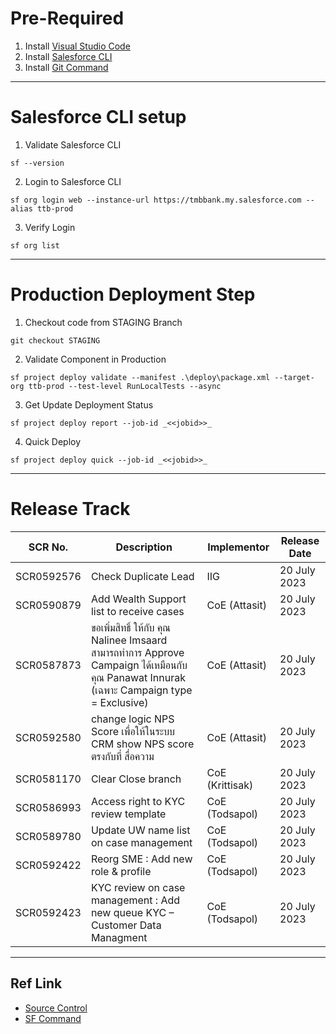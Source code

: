 # Pre-Required
1. Install [Visual Studio Code](https://code.visualstudio.com/)
2. Install [Salesforce CLI](https://developer.salesforce.com/docs/atlas.en-us.sfdx_setup.meta/sfdx_setup/sfdx_setup_install_cli.htm#sfdx_setup_install_cli_windows)
3. Install [Git Command](https://git-scm.com/)
---
# Salesforce CLI setup
1. Validate Salesforce CLI
```
sf --version
```
2. Login to Salesforce CLI
```
sf org login web --instance-url https://tmbbank.my.salesforce.com --alias ttb-prod
```
3. Verify Login
```
sf org list
```
---
# Production Deployment Step
1. Checkout code from STAGING Branch
```
git checkout STAGING
```
2. Validate Component in Production
```
sf project deploy validate --manifest .\deploy\package.xml --target-org ttb-prod --test-level RunLocalTests --async
```
3. Get Update Deployment Status
```
sf project deploy report --job-id _<<jobid>>_
```
4. Quick Deploy
```
sf project deploy quick --job-id _<<jobid>>_
```
---
# Release Track
| SCR No.     | Description    | Implementor | Release Date |
| --------|---------|-------|-------|
| SCR0592576 | Check Duplicate Lead | IIG | 20 July 2023 |
| SCR0590879 | Add Wealth Support list to receive cases | CoE (Attasit) | 20 July 2023 |
| SCR0587873 | ขอเพิ่มสิทธิ์ ให้กับ คุณ Nalinee  Imsaard สามารถทำการ Approve Campaign ได้เหมือนกับคุณ Panawat Innurak (เฉพาะ Campaign type = Exclusive) | CoE (Attasit) | 20 July 2023 |
| SCR0592580 | change logic NPS Score เพื่อให้ในระบบ CRM show NPS score ตรงกับที่ สื่อความ | CoE (Attasit) | 20 July 2023 |
| SCR0581170 | Clear Close branch | CoE (Krittisak) | 20 July 2023 |
| SCR0586993 | Access right to KYC review template | CoE (Todsapol) | 20 July 2023 |
| SCR0589780 | Update UW name list on case management | CoE (Todsapol) | 20 July 2023 |
| SCR0592422 | Reorg SME : Add new role & profile | CoE (Todsapol) | 20 July 2023 |
| SCR0592423 | KYC review on case management : Add new queue KYC – Customer Data Managment | CoE (Todsapol) | 20 July 2023 |
---
## Ref Link
* [Source Control](https://bitbucket.tmbbank.local:7990/projects/CRMSAL/repos/ttb-crm/browse)
* [SF Command](https://developer.salesforce.com/docs/atlas.en-us.sfdx_cli_reference.meta/sfdx_cli_reference/cli_reference_top.htm)